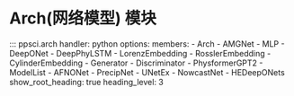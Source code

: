 # Arch(网络模型) 模块

::: ppsci.arch
    handler: python
    options:
      members:
        - Arch
        - AMGNet
        - MLP
        - DeepONet
        - DeepPhyLSTM
        - LorenzEmbedding
        - RosslerEmbedding
        - CylinderEmbedding
        - Generator
        - Discriminator
        - PhysformerGPT2
        - ModelList
        - AFNONet
        - PrecipNet
        - UNetEx
        - NowcastNet
        - HEDeepONets
      show_root_heading: true
      heading_level: 3
